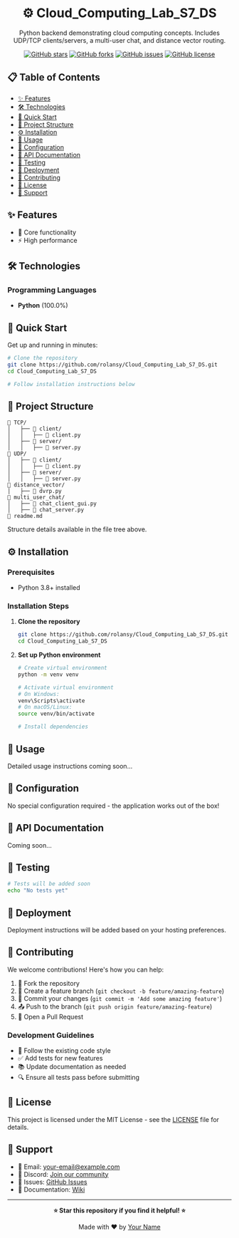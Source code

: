 <div align="center">

# ⚙️ Cloud_Computing_Lab_S7_DS

Python backend demonstrating cloud computing concepts. Includes UDP/TCP clients/servers, a multi-user chat, and distance vector routing.

[![GitHub stars](https://img.shields.io/github/stars/{github_user}/{repo_name})](https://github.com/{github_user}/{repo_name}/stargazers)
[![GitHub forks](https://img.shields.io/github/forks/{github_user}/{repo_name})](https://github.com/{github_user}/{repo_name}/network)
[![GitHub issues](https://img.shields.io/github/issues/{github_user}/{repo_name})](https://github.com/{github_user}/{repo_name}/issues)
[![GitHub license](https://img.shields.io/github/license/{github_user}/{repo_name})](https://github.com/{github_user}/{repo_name}/blob/main/LICENSE)



</div>

## 📋 Table of Contents

- [✨ Features](#-features)
- [🛠️ Technologies](#️-technologies)
- [🚀 Quick Start](#-quick-start)
- [📁 Project Structure](#-project-structure)
- [⚙️ Installation](#️-installation)
- [🎯 Usage](#-usage)
- [🔧 Configuration](#-configuration)
- [📖 API Documentation](#-api-documentation)
- [🧪 Testing](#-testing)
- [🚢 Deployment](#-deployment)
- [🤝 Contributing](#-contributing)
- [📝 License](#-license)
- [💬 Support](#-support)

## ✨ Features

- 🚀 Core functionality
- ⚡ High performance

## 🛠️ Technologies

### Programming Languages

- **Python** (100.0%)


## 🚀 Quick Start

Get up and running in minutes:

```bash
# Clone the repository
git clone https://github.com/rolansy/Cloud_Computing_Lab_S7_DS.git
cd Cloud_Computing_Lab_S7_DS

# Follow installation instructions below
```

## 📁 Project Structure

```
📁 TCP/
│   ├── 📁 client/
│   │   ├── 🐍 client.py
│   ├── 📁 server/
│   │   ├── 🐍 server.py
📁 UDP/
│   ├── 📁 client/
│   │   ├── 🐍 client.py
│   ├── 📁 server/
│   │   ├── 🐍 server.py
📁 distance_vector/
│   ├── 🐍 dvrp.py
📁 multi_user_chat/
│   ├── 🐍 chat_client_gui.py
│   ├── 🐍 chat_server.py
📝 readme.md
```

Structure details available in the file tree above.

## ⚙️ Installation

### Prerequisites

- Python 3.8+ installed

### Installation Steps

1. **Clone the repository**
   ```bash
   git clone https://github.com/rolansy/Cloud_Computing_Lab_S7_DS.git
   cd Cloud_Computing_Lab_S7_DS
   ```

2. **Set up Python environment**
   ```bash
   # Create virtual environment
   python -m venv venv

   # Activate virtual environment
   # On Windows:
   venv\Scripts\activate
   # On macOS/Linux:
   source venv/bin/activate

   # Install dependencies
   ```


## 🎯 Usage

Detailed usage instructions coming soon...

## 🔧 Configuration

No special configuration required - the application works out of the box!

## 📖 API Documentation

Coming soon...

## 🧪 Testing

```bash
# Tests will be added soon
echo "No tests yet"
```

## 🚢 Deployment

Deployment instructions will be added based on your hosting preferences.

## 🤝 Contributing

We welcome contributions! Here's how you can help:

1. 🍴 Fork the repository
2. 🌿 Create a feature branch (`git checkout -b feature/amazing-feature`)
3. 💾 Commit your changes (`git commit -m 'Add some amazing feature'`)
4. 📤 Push to the branch (`git push origin feature/amazing-feature`)
5. 🔄 Open a Pull Request

### Development Guidelines

- 📝 Follow the existing code style
- ✅ Add tests for new features
- 📚 Update documentation as needed
- 🔍 Ensure all tests pass before submitting

## 📝 License

This project is licensed under the MIT License - see the [LICENSE](LICENSE) file for details.

## 💬 Support

- 📧 Email: [your-email@example.com](mailto:your-email@example.com)
- 💬 Discord: [Join our community](https://discord.gg/yourserver)
- 🐛 Issues: [GitHub Issues](https://github.com/{github_user}/{repo_name}/issues)
- 📖 Documentation: [Wiki](https://github.com/{github_user}/{repo_name}/wiki)

---

<div align="center">

**⭐ Star this repository if you find it helpful! ⭐**

Made with ❤️ by [Your Name](https://github.com/{github_user})

</div>